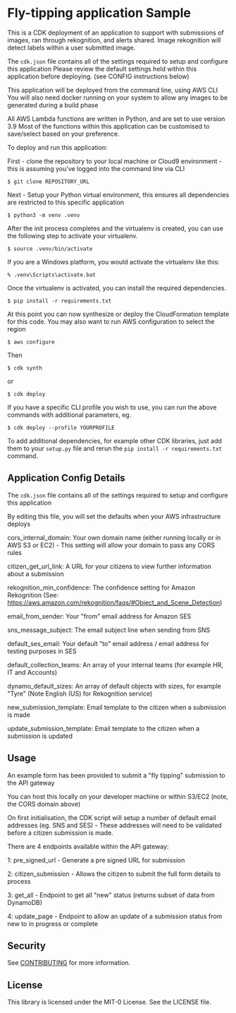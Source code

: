 # Fly-tipping application Sample

This is a CDK deployment of an application to support with submissions of images, ran through rekognition, and alerts shared. Image rekognition will detect labels within a user submitted image.

The `cdk.json` file contains all of the settings required to setup and configure this application
Please review the default settings held within this application before deploying. (see CONFIG instructions below)

This application will be deployed from the command line, using AWS CLI
You will also need docker running on your system to allow any images to be generated during a build phase

All AWS Lambda functions are written in Python, and are set to use version 3.9
Most of the functions within this application can be customised to save/select based on your preference.


To deploy and run this application:

First - clone the repository to your local machine or Cloud9 environment - this is assuming you've logged into the command line via CLI
```
$ git clone REPOSITORY_URL
```

Next - Setup your Python virtual environment, this ensures all dependencies are restricted to this specific application

```
$ python3 -m venv .venv
```

After the init process completes and the virtualenv is created, you can use the following
step to activate your virtualenv.

```
$ source .venv/bin/activate
```

If you are a Windows platform, you would activate the virtualenv like this:

```
% .venv\Scripts\activate.bat
```

Once the virtualenv is activated, you can install the required dependencies.

```
$ pip install -r requirements.txt
```

At this point you can now synthesize or deploy the CloudFormation template for this code.
You may also want to run AWS configuration to select the region

```
$ aws configure
```

Then
```
$ cdk synth
```
or
```
$ cdk deploy
```

If you have a specific CLI profile you wish to use, you can run the above commands with additional parameters, eg.
```
$ cdk deploy --profile YOURPROFILE
```


To add additional dependencies, for example other CDK libraries, just add
them to your `setup.py` file and rerun the `pip install -r requirements.txt`
command.




## Application Config Details

The `cdk.json` file contains all of the settings required to setup and configure this application

By editing this file, you will set the defaults when your AWS infrastructure deploys



cors_internal_domain: Your own domain name (either running locally or in AWS S3 or EC2) - This setting will allow your domain to pass any CORS rules

citizen_get_url_link: A URL for your citizens to view further information about a submission

rekognition_min_confidence: The confidence setting for Amazon Rekognition (See: https://aws.amazon.com/rekognition/faqs/#Object_and_Scene_Detection)

email_from_sender: Your "from" email address for Amazon SES

sns_message_subject: The email subject line when sending from SNS

default_ses_email: Your default "to" email address / email address for testing purposes in SES

default_collection_teams: An array of your internal teams (for example HR, IT and Accounts)

dynamo_default_sizes: An array of default objects with sizes, for example "Tyre" (Note English (US) for Rekognition service)

new_submission_template: Email template to the citizen when a submission is made

update_submission_template: Email template to the citizen when a submission is updated




## Usage
An example form has been provided to submit a "fly tipping" submission to the API gateway



You can host this locally on your developer machine or within S3/EC2 (note, the CORS domain above)

On first initialisation, the CDK script will setup a number of default email addresses (eg. SNS and SES) - These addresses will need to be validated before a citizen submission is made.



There are 4 endpoints available within the API gateway:

1: pre_signed_url - Generate a pre signed URL for submission

2: citizen_submission - Allows the citizen to submit the full form details to process

3: get_all - Endpoint to get all "new" status (returns subset of data from DynamoDB)

4: update_page - Endpoint to allow an update of a submission status from new to in progress or complete


## Security

See [CONTRIBUTING](CONTRIBUTING.md#security-issue-notifications) for more information.

## License

This library is licensed under the MIT-0 License. See the LICENSE file.

